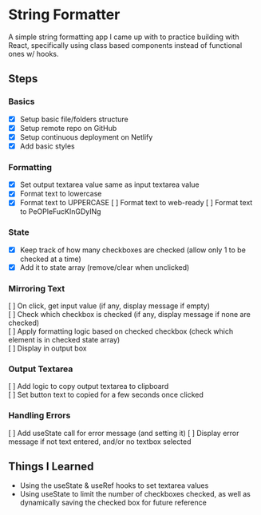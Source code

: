 # String Formatter

A simple string formatting app I came up with to practice building with React, specifically using class based components instead of functional ones w/ hooks.

## Steps

### Basics

- [x] Setup basic file/folders structure <br />
- [x] Setup remote repo on GitHub <br />
- [x] Setup continuous deployment on Netlify <br />
- [x] Add basic styles <br />

### Formatting

- [x] Set output textarea value same as input textarea value <br />
- [x] Format text to lowercase
- [x] Format text to UPPERCASE
      [ ] Format text to web-ready
      [ ] Format text to PeOPleFucKInGDyINg

### State

- [x] Keep track of how many checkboxes are checked (allow only 1 to be checked at a time) <br />
- [x] Add it to state array (remove/clear when unclicked) <br />

### Mirroring Text

[ ] On click, get input value (if any, display message if empty) <br />
[ ] Check which checkbox is checked (if any, display message if none are checked) <br />
[ ] Apply formatting logic based on checked checkbox (check which element is in checked state array) <br />
[ ] Display in output box <br />

### Output Textarea

[ ] Add logic to copy output textarea to clipboard <br />
[ ] Set button text to copied for a few seconds once clicked <br />

### Handling Errors

[ ] Add useState call for error message (and setting it)
[ ] Display error message if not text entered, and/or no textbox selected

## Things I Learned

- Using the useState & useRef hooks to set textarea values
- Using useState to limit the number of checkboxes checked, as well as dynamically saving the checked box for future reference
